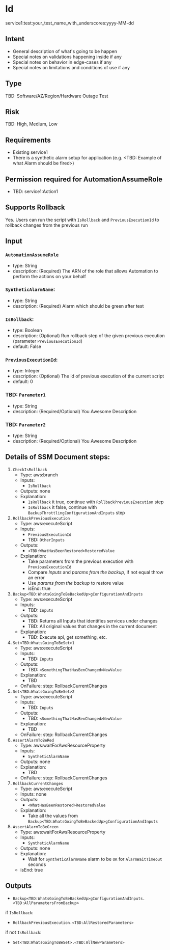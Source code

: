 # Id
service1:test:your_test_name_with_underscores:yyyy-MM-dd

## Intent
* General description of what's going to be happen
* Special notes on validations happening inside if any
* Special notes on behavior in edge-cases if any
* Special notes on limitations and conditions of use if any

## Type
TBD: Software/AZ/Region/Hardware Outage Test

## Risk
TBD: High, Medium, Low

## Requirements
* Existing service1
* There is a synthetic alarm setup for application (e.g. <TBD: Example of what Alarm should be fired>)

## Permission required for AutomationAssumeRole
* TBD: service1:Action1

## Supports Rollback
Yes. Users can run the script with `IsRollback` and `PreviousExecutionId` to rollback changes from the previous run 

## Input
### `AutomationAssumeRole`
  * type: String
  * description: (Required) The ARN of the role that allows Automation to perform the actions on your behalf
### `SyntheticAlarmName`:
  * type: String
  * description: (Required) Alarm which should be green after test
### `IsRollback`:
  * type: Boolean
  * description: (Optional) Run rollback step of the given previous execution (parameter `PreviousExecutionId`)
  * default: False
### `PreviousExecutionId`:
  * type: Integer
  * description: (Optional) The id of previous execution of the current script
  * default: 0
### TBD: `Parameter1`
  * type: String
  * description: (Required/Optional) You Awesome Description 
### TBD: `Parameter2`
  * type: String
  * description: (Required/Optional) You Awesome Description 

## Details of SSM Document steps:
1. `CheckIsRollback`
    * Type: aws:branch
    * Inputs:
        * `IsRollback`
    * Outputs: none
    * Explanation:
        * `IsRollback` it true, continue with `RollbackPreviousExecution` step
        * `IsRollback` it false, continue with `BackupThrottlingConfigurationAndInputs` step
1. `RollbackPreviousExecution`
    * Type: aws:executeScript
    * Inputs:
        * `PreviousExecutionId`
        * TBD: `OtherInputs`
    * Outputs: 
        * `<TBD:WhatHasBeenRestored>RestoredValue`
    * Explanation:
        * Take parameters from the previous execution with `PreviousExecutionId`
        * Compare *Inputs* and *params from the backup*, if not equal throw an error
        * Use *params from the backup* to restore value
        * isEnd: true
1. `Backup<TBD:WhatsGoingToBeBackedUp>gConfigurationAndInputs`
    * Type: aws:executeScript
    * Inputs:
        * TBD: `Inputs`
    * Outputs:
        * TBD: Returns all Inputs that identifies services under changes
        * TBD: All original values that changes in the current document 
    * Explanation:
        * TBD: Execute api, get something, etc.
1. `Set<TBD:WhatsGoingToBeSet>1`
    * Type: aws:executeScript
    * Inputs:
        * TBD: `Inputs`
    * Outputs: 
        * TBD: `<SomethingThatHasBenChanged>NewValue`
    * Explanation:
        * TBD
    * OnFailure: step: RollbackCurrentChanges 
1. `Set<TBD:WhatsGoingToBeSet>2`
    * Type: aws:executeScript
    * Inputs:
        * TBD: `Inputs`
    * Outputs: 
        * TBD: `<SomethingThatHasBenChanged>NewValue`
    * Explanation:
        * TBD
    * OnFailure: step: RollbackCurrentChanges 
1. `AssertAlarmToBeRed`
    * Type: aws:waitForAwsResourceProperty
    * Inputs:
        * `SyntheticAlarmName`
    * Outputs: none
    * Explanation:
        * TBD
    * OnFailure: step: RollbackCurrentChanges 
1. `RollbackCurrentChanges`
    * Type: aws:executeScript
    * Inputs: none
    * Outputs:
        * `<WhatHasBeenRestored>RestoredValue`
    * Explanation:
        * Take all the values from `Backup<TBD:WhatsGoingToBeBackedUp>gConfigurationAndInputs`
1. `AssertAlarmToBeGreen`
    * Type: aws:waitForAwsResourceProperty
    * Inputs:
        * `SyntheticAlarmName`
    * Outputs: none
    * Explanation:
        * Wait for `SyntheticAlarmName` alarm to be `OK` for `AlarmWaitTimeout` seconds
    * isEnd: true

## Outputs
* `Backup<TBD:WhatsGoingToBeBackedUp>gConfigurationAndInputs.<TBD:AllParametersFromBackup>`


if `IsRollback`:
* `RollbackPreviousExecution.<TBD:AllRestoredParameters>`

if not `IsRollback`:
* `Set<TBD:WhatsGoingToBeSet>.<TBD:AllNewParameters>`